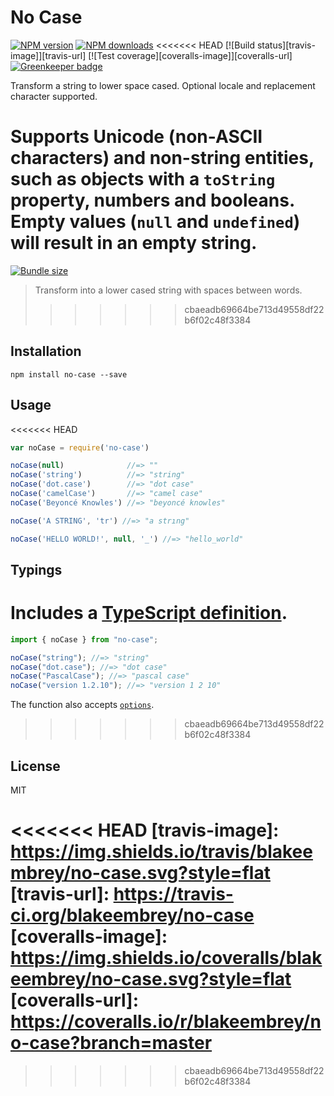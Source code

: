 # No Case

[![NPM version][npm-image]][npm-url]
[![NPM downloads][downloads-image]][downloads-url]
<<<<<<< HEAD
[![Build status][travis-image]][travis-url]
[![Test coverage][coveralls-image]][coveralls-url]
[![Greenkeeper badge](https://badges.greenkeeper.io/blakeembrey/no-case.svg)](https://greenkeeper.io/)

Transform a string to lower space cased. Optional locale and replacement character supported.

Supports Unicode (non-ASCII characters) and non-string entities, such as objects with a `toString` property, numbers and booleans. Empty values (`null` and `undefined`) will result in an empty string.
=======
[![Bundle size][bundlephobia-image]][bundlephobia-url]

> Transform into a lower cased string with spaces between words.
>>>>>>> cbaeadb69664be713d49558df22b6f02c48f3384

## Installation

```
npm install no-case --save
```

## Usage

<<<<<<< HEAD
```javascript
var noCase = require('no-case')

noCase(null)              //=> ""
noCase('string')          //=> "string"
noCase('dot.case')        //=> "dot case"
noCase('camelCase')       //=> "camel case"
noCase('Beyoncé Knowles') //=> "beyoncé knowles"

noCase('A STRING', 'tr') //=> "a strıng"

noCase('HELLO WORLD!', null, '_') //=> "hello_world"
```

## Typings

Includes a [TypeScript definition](no-case.d.ts).
=======
```js
import { noCase } from "no-case";

noCase("string"); //=> "string"
noCase("dot.case"); //=> "dot case"
noCase("PascalCase"); //=> "pascal case"
noCase("version 1.2.10"); //=> "version 1 2 10"
```

The function also accepts [`options`](https://github.com/blakeembrey/change-case#options).
>>>>>>> cbaeadb69664be713d49558df22b6f02c48f3384

## License

MIT

[npm-image]: https://img.shields.io/npm/v/no-case.svg?style=flat
[npm-url]: https://npmjs.org/package/no-case
[downloads-image]: https://img.shields.io/npm/dm/no-case.svg?style=flat
[downloads-url]: https://npmjs.org/package/no-case
<<<<<<< HEAD
[travis-image]: https://img.shields.io/travis/blakeembrey/no-case.svg?style=flat
[travis-url]: https://travis-ci.org/blakeembrey/no-case
[coveralls-image]: https://img.shields.io/coveralls/blakeembrey/no-case.svg?style=flat
[coveralls-url]: https://coveralls.io/r/blakeembrey/no-case?branch=master
=======
[bundlephobia-image]: https://img.shields.io/bundlephobia/minzip/no-case.svg
[bundlephobia-url]: https://bundlephobia.com/result?p=no-case
>>>>>>> cbaeadb69664be713d49558df22b6f02c48f3384

